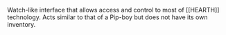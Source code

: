 Watch-like interface that allows access and control to most of [[HEARTH]] technology. Acts similar to that of a Pip-boy but does not have its own inventory.